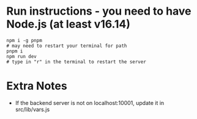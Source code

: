 # Run instructions -  you need to have Node.js (at least v16.14)
```
npm i -g pnpm
# may need to restart your terminal for path
pnpm i
npm run dev
# type in "r" in the terminal to restart the server
```
# Extra Notes
- If the backend server is not on localhost:10001, update it in src/lib/vars.js
